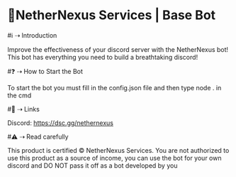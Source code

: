 ﻿# 🤖NetherNexus Services | Base Bot

#ℹ️ ⇢ Introduction

Improve the effectiveness of your discord server with the NetherNexus bot! This bot has everything you need to build a breathtaking discord!

#❓ ⇢ How to Start the Bot

To start the bot you must fill in the config.json file and then type node . in the cmd

#🔗 ⇢ Links

Discord: https://dsc.gg/nethernexus

#⚠️ ⇢ Read carefully

This product is certified © NetherNexus Services. You are not authorized to use this product as a source of income, you can use the bot for your own discord and DO NOT pass it off as a bot developed by you
